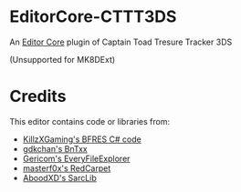 # EditorCore-CTTT3DS
An [Editor Core](https://github.com/exelix11/EditorCore) plugin of Captain Toad Tresure Tracker 3DS

(Unsupported for MK8DExt)

# Credits
This editor contains code or libraries from:
- [KillzXGaming's BFRES C# code ](https://github.com/KillzXGaming/Smash-Forge)
- [gdkchan's BnTxx ](https://github.com/gdkchan/BnTxx)
- [Gericom's EveryFileExplorer](https://github.com/Gericom/EveryFileExplorer)
- [masterf0x's RedCarpet](https://github.com/masterf0x/RedCarpet)
- [AboodXD's SarcLib](https://github.com/aboood40091/SarcLib/)
